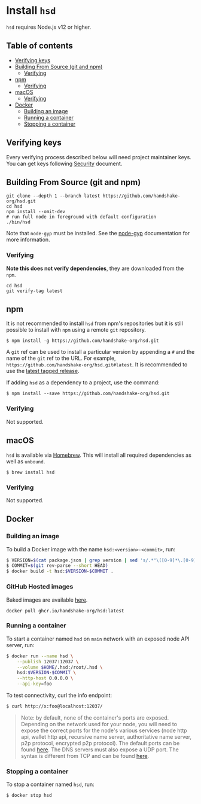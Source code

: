 Install `hsd`
=============

`hsd` requires Node.js v12 or higher.

Table of contents
-----------------

<!-- markdown-toc -i install.md -->

<!-- toc -->

- [Verifying keys](#verifying-keys)
- [Building From Source (git and npm)](#building-from-source-git-and-npm)
  * [Verifying](#verifying)
- [npm](#npm)
  * [Verifying](#verifying-1)
- [macOS](#macos)
  * [Verifying](#verifying-2)
- [Docker](#docker)
  * [Building an image](#building-an-image)
  * [Running a container](#running-a-container)
  * [Stopping a container](#stopping-a-container)

<!-- tocstop -->

## Verifying keys
  Every verifying process described below will need project maintainer
keys. You can get keys following [Security](../SECURITY.md) document.


## Building From Source (git and npm)
```
git clone --depth 1 --branch latest https://github.com/handshake-org/hsd.git
cd hsd
npm install --omit-dev
# run full node in foreground with default configuration
./bin/hsd
```

Note that `node-gyp` must be installed. See the
[node-gyp](https://github.com/nodejs/node-gyp) documentation for more
information.

### Verifying
  **Note this does not verify dependencies**,
they are downloaded from the `npm`.
  ```
  cd hsd
  git verify-tag latest
  ```
## npm

It is not recommended to install `hsd` from npm's repositories
but it is still possible to install with `npm` using a remote
`git` repository.

```
$ npm install -g https://github.com/handshake-org/hsd.git
```

A `git` ref can be used to install a particular version by appending
a `#` and the name of the `git` ref to the URL. For example,
`https://github.com/handshake-org/hsd.git#latest`. It is recommended
to use the [latest tagged release](https://github.com/handshake-org/hsd/releases).

If adding `hsd` as a dependency to a project, use the command:

```
$ npm install --save https://github.com/handshake-org/hsd.git
```

### Verifying
  Not supported.

## macOS

`hsd` is available via [Homebrew](https://formulae.brew.sh/formula/hsd). This
will install all required dependencies as well as `unbound`.

```
$ brew install hsd
```

### Verifying
  Not supported.

## Docker
### Building an image

To build a Docker image with the name `hsd:<version>-<commit>`, run:

```bash
$ VERSION=$(cat package.json | grep version | sed 's/.*"\([0-9]*\.[0-9]*\.[0-9]*\)".*/\1/')
$ COMMIT=$(git rev-parse --short HEAD)
$ docker build -t hsd:$VERSION-$COMMIT .
```

### GitHub Hosted images

Baked images are available [here](https://github.com/handshake-org/hsd/pkgs/container/hsd).
```
docker pull ghcr.io/handshake-org/hsd:latest
```

### Running a container

To start a container named `hsd` on `main` network with an exposed
node API server, run:

```bash
$ docker run --name hsd \
    --publish 12037:12037 \
    --volume $HOME/.hsd:/root/.hsd \
    hsd:$VERSION-$COMMIT \
    --http-host 0.0.0.0 \
    --api-key=foo
```

To test connectivity, curl the info endpoint:
```bash
$ curl http://x:foo@localhost:12037/
```

> Note: by default, none of the container's ports are exposed. Depending
on the network used for your node, you will need to expose the correct ports
for the node's various services (node http api, wallet http api, recursive
name server, authoritative name server, p2p protocol, encrypted p2p protocol).
The default ports can be found [here](https://hsd-dev.org/api-docs/#introduction). The DNS
servers must also expose a UDP port. The syntax is different from TCP and can
be found [here](https://docs.docker.com/config/containers/container-networking/#published-ports).

### Stopping a container

To stop a container named `hsd`, run:

```bash
$ docker stop hsd
```

